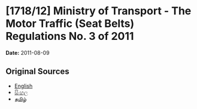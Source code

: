 # [1718/12] Ministry of Transport - The Motor Traffic (Seat Belts) Regulations No. 3 of 2011

**Date:** 2011-08-09

## Original Sources

- [English](https://documents.gov.lk/view/extra-gazettes/2011/8/1718-12_E.pdf)
- [සිංහල](https://documents.gov.lk/view/extra-gazettes/2011/8/1718-12_S.pdf)
- [தமிழ்](https://documents.gov.lk/view/extra-gazettes/2011/8/1718-12_T.pdf)
